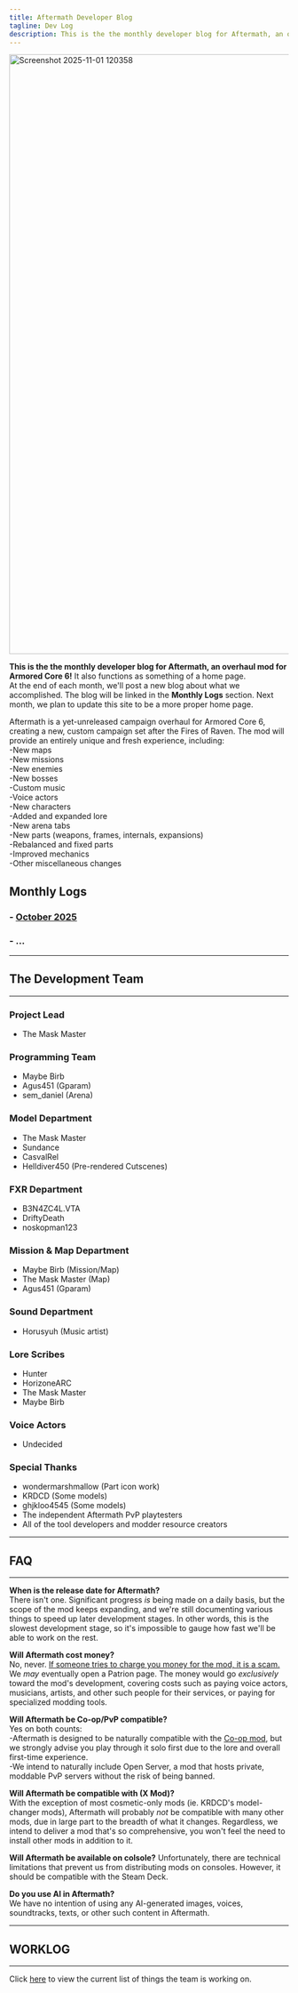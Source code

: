 ```yaml
---
title: Aftermath Developer Blog
tagline: Dev Log
description: This is the the monthly developer blog for Aftermath, an overhaul mod for Armored Core 6! At the end of each month, we'll post a new blog about what we accomplished.
---
```

<img width="1919" height="1079" alt="Screenshot 2025-11-01 120358" src="https://github.com/user-attachments/assets/0f674fe5-b0ad-4b3c-8110-8435567bd621" />

**This is the the monthly developer blog for Aftermath, an overhaul mod for Armored Core 6!** It also functions as something of a home page.  
At the end of each month, we'll post a new blog about what we accomplished. The blog will be linked in the **Monthly Logs** section. Next month, we plan to update this site to be a more proper home page.

Aftermath is a yet-unreleased campaign overhaul for Armored Core 6, creating a new, custom campaign set after the Fires of Raven. The mod will provide an entirely unique and fresh experience, including:  
-New maps  
-New missions  
-New enemies  
-New bosses  
-Custom music  
-Voice actors  
-New characters  
-Added and expanded lore  
-New arena tabs  
-New parts (weapons, frames, internals, expansions)  
-Rebalanced and fixed parts  
-Improved mechanics  
-Other miscellaneous changes  

## Monthly Logs
### - [October 2025](2025-10-31-Afterblog.md)
### - ...

---

## The Development Team
---

### Project Lead
- The Mask Master

### Programming Team
- Maybe Birb
- Agus451 (Gparam)
- sem_daniel (Arena)

### Model Department
- The Mask Master
- Sundance
- CasvalRel
- Helldiver450 (Pre-rendered Cutscenes)

### FXR Department
- B3N4ZC4L.VTA
- DriftyDeath
- noskopman123

### Mission & Map Department
- Maybe Birb (Mission/Map)
- The Mask Master (Map)
- Agus451 (Gparam)

### Sound Department
- Horusyuh (Music artist)

### Lore Scribes
- Hunter
- HorizoneARC
- The Mask Master
- Maybe Birb

### Voice Actors
- Undecided

### Special Thanks
- wondermarshmallow (Part icon work)
- KRDCD (Some models)
- ghjkloo4545 (Some models)
- The independent Aftermath PvP playtesters
- All of the tool developers and modder resource creators

---

## FAQ
---

**When is the release date for Aftermath?**  
There isn't one. Significant progress *is* being made on a daily basis, but the scope of the mod keeps expanding, and we're still documenting various things to speed up later development stages. In other words, this is the slowest development stage, so it's impossible to gauge how fast we'll be able to work on the rest.

**Will Aftermath cost money?**  
No, never. <ins>If someone tries to charge you money for the mod, it is a scam.</ins>  
We *may* eventually open a Patrion page. The money would go *exclusively* toward the mod's development, covering costs such as paying voice actors, musicians, artists, and other such people for their services, or paying for specialized modding tools.

**Will Aftermath be Co-op/PvP compatible?**  
Yes on both counts:  
-Aftermath is designed to be naturally compatible with the [Co-op mod](https://www.nexusmods.com/armoredcore6firesofrubicon/mods/3), but we strongly advise you play through it solo first due to the lore and overall first-time experience.  
-We intend to naturally include Open Server, a mod that hosts private, moddable PvP servers without the risk of being banned.  

**Will Aftermath be compatible with (X Mod)?**  
With the exception of most cosmetic-only mods (ie. KRDCD's model-changer mods), Aftermath will probably *not* be compatible with many other mods, due in large part to the breadth of what it changes. Regardless, we intend to deliver a mod that's so comprehensive, you won't feel the need to install other mods in addition to it.

**Will Aftermath be available on colsole?**
Unfortunately, there are technical limitations that prevent us from distributing mods on consoles. However, it should be compatible with the Steam Deck.

**Do you use AI in Aftermath?**  
We have no intention of using any AI-generated images, voices, soundtracks, texts, or other such content in Aftermath.  

---

## WORKLOG
---

Click [here](worklog.md) to view the current list of things the team is working on.
